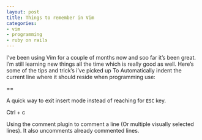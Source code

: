 ```yaml
---
layout: post
title: Things to remember in Vim
categories:
- vim
- programming
- ruby on rails
---
```

I&#8217;ve been using Vim for a couple of months now and soo far it&#8217;s
been great. I&#8217;m still learning new things all the time which is really
good as well. Here&#8217;s some of the tips and trick&#8217;s i&#8217;ve picked
up
To Automatically indent the current line where it should reside when
programming use:

  ==

A quick way to exit insert mode instead of reaching for `ESC` key.

  Ctrl + c

Using the comment plugin to comment a line (Or multiple visually selected
lines). It also uncomments already commented lines.
